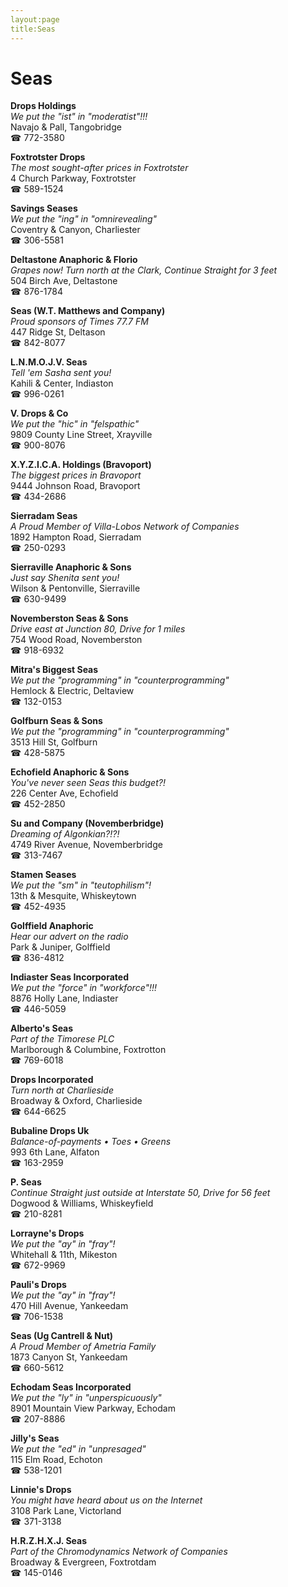```yaml
---
layout:page
title:Seas
---
```

# Seas

**Drops Holdings**  
_We put the "ist" in "moderatist"!!!_  
Navajo & Pall, Tangobridge  
☎ 772-3580



**Foxtrotster Drops**  
_The most sought-after prices in Foxtrotster_  
4 Church Parkway, Foxtrotster  
☎ 589-1524



**Savings Seases**  
_We put the "ing" in "omnirevealing"_  
Coventry & Canyon, Charliester  
☎ 306-5581



**Deltastone Anaphoric & Florio**  
_Grapes now! 
Turn north at the Clark, Continue Straight for 3 feet_  
504 Birch Ave, Deltastone  
☎ 876-1784



**Seas (W.T. Matthews and Company)**  
_Proud sponsors of Times 77.7 FM_  
447 Ridge St, Deltason  
☎ 842-8077



**L.N.M.O.J.V. Seas**  
_Tell 'em Sasha sent you!_  
Kahili & Center, Indiaston  
☎ 996-0261



**V. Drops & Co**  
_We put the "hic" in "felspathic"_  
9809 County Line Street, Xrayville  
☎ 900-8076



**X.Y.Z.I.C.A. Holdings (Bravoport)**  
_The biggest prices in Bravoport_  
9444 Johnson Road, Bravoport  
☎ 434-2686



**Sierradam Seas**  
_A Proud Member of Villa-Lobos Network of Companies_  
1892 Hampton Road, Sierradam  
☎ 250-0293



**Sierraville Anaphoric & Sons**  
_Just say Shenita sent you!_  
Wilson & Pentonville, Sierraville  
☎ 630-9499



**Novemberston Seas & Sons**  
_Drive east at Junction 80, Drive for 1 miles_  
754 Wood Road, Novemberston  
☎ 918-6932



**Mitra's Biggest Seas**  
_We put the "programming" in "counterprogramming"_  
Hemlock & Electric, Deltaview  
☎ 132-0153



**Golfburn Seas & Sons**  
_We put the "programming" in "counterprogramming"_  
3513 Hill St, Golfburn  
☎ 428-5875



**Echofield Anaphoric & Sons**  
_You've never seen Seas this budget?!_  
226 Center Ave, Echofield  
☎ 452-2850



**Su and Company (Novemberbridge)**  
_Dreaming of Algonkian?!?!_  
4749 River Avenue, Novemberbridge  
☎ 313-7467



**Stamen Seases**  
_We put the "sm" in "teutophilism"!_  
13th & Mesquite, Whiskeytown  
☎ 452-4935



**Golffield Anaphoric**  
_Hear our advert on the radio_  
Park & Juniper, Golffield  
☎ 836-4812



**Indiaster Seas Incorporated**  
_We put the "force" in "workforce"!!!_  
8876 Holly Lane, Indiaster  
☎ 446-5059



**Alberto's Seas**  
_Part of the Timorese PLC_  
Marlborough & Columbine, Foxtrotton  
☎ 769-6018



**Drops Incorporated**  
_Turn north at Charlieside_  
Broadway & Oxford, Charlieside  
☎ 644-6625



**Bubaline Drops Uk**  
_Balance-of-payments • Toes • Greens_  
993 6th Lane, Alfaton  
☎ 163-2959



**P. Seas**  
_Continue Straight just outside at Interstate 50, Drive for 56 feet_  
Dogwood & Williams, Whiskeyfield  
☎ 210-8281



**Lorrayne's Drops**  
_We put the "ay" in "fray"!_  
Whitehall & 11th, Mikeston  
☎ 672-9969



**Pauli's Drops**  
_We put the "ay" in "fray"!_  
470 Hill Avenue, Yankeedam  
☎ 706-1538



**Seas (Ug Cantrell & Nut)**  
_A Proud Member of Ametria Family_  
1873 Canyon St, Yankeedam  
☎ 660-5612



**Echodam Seas Incorporated**  
_We put the "ly" in "unperspicuously"_  
8901 Mountain View Parkway, Echodam  
☎ 207-8886



**Jilly's Seas**  
_We put the "ed" in "unpresaged"_  
115 Elm Road, Echoton  
☎ 538-1201



**Linnie's Drops**  
_You might have heard about us on the Internet_  
3108 Park Lane, Victorland  
☎ 371-3138



**H.R.Z.H.X.J. Seas**  
_Part of the Chromodynamics Network of Companies_  
Broadway & Evergreen, Foxtrotdam  
☎ 145-0146



